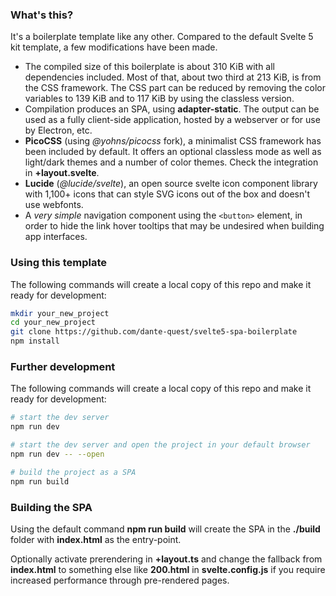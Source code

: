 ### What's this?

It's a boilerplate template like any other. Compared to the default Svelte 5 kit template, a few modifications have been made.

- The compiled size of this boilerplate is about 310 KiB with all dependencies included. Most of that, about two third at 213 KiB, is from the CSS framework. The CSS part can be reduced by removing the color variables to 139 KiB and to 117 KiB by using the classless version.
- Compilation produces an SPA, using **adapter-static**. The output can be used as a fully client-side application, hosted by a webserver or for use by Electron, etc.
- **PicoCSS** (using *@yohns/picocss* fork), a minimalist CSS framework has been included by default. It offers an optional classless mode as well as light/dark themes and a number of color themes. Check the integration in **+layout.svelte**.
- **Lucide** (*@lucide/svelte*), an open source svelte icon component library with 1,100+ icons that can style SVG icons out of the box and doesn't use webfonts.
- A *very simple* navigation component using the `<button>` element, in order to hide the link hover tooltips that may be undesired when building app interfaces.


### Using this template

The following commands will create a local copy of this repo and make it ready for development:

```sh
mkdir your_new_project
cd your_new_project
git clone https://github.com/dante-quest/svelte5-spa-boilerplate
npm install
```


### Further development

The following commands will create a local copy of this repo and make it ready for development:

```sh
# start the dev server
npm run dev

# start the dev server and open the project in your default browser
npm run dev -- --open

# build the project as a SPA
npm run build
```


### Building the SPA

Using the default command **npm run build** will create the SPA in the **./build** folder with **index.html** as the entry-point.

Optionally activate prerendering in **+layout.ts** and change the fallback from **index.html** to something else like **200.html** in **svelte.config.js** if you require increased performance through pre-rendered pages.